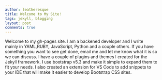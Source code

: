 ```yaml
---
author: leatheresque
title: Welcome to My Site!
tags: jekyll, blogging
layout: post
comments: true
---
```


Welcome to my gh-pages site. I am a backened developer and I write mainly in YAML,RUBY, JavaScript, Python and a couple others. If you have something you want to see get done, email me and let me know what it is so we can discuss. I have a couple of plugins and themes I created for the Jekyll framework.<!--more--> I use bootstrap v5.3 and make it simple to expand them to fit your needs. I also created an extension for VS Code to add snippets to your IDE that will make it easier to develop Bootstrap CSS sites.